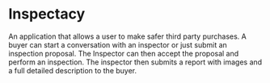 # Inspectacy
An application that allows a user to make safer third party purchases.
A buyer can start a conversation with an inspector or just submit an inspection proposal. The Inspector can then accept the proposal and perform an inspection. The inspector then submits a report with images and a full detailed description to the buyer.
